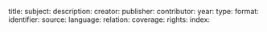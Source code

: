 title:
subject:
description:
creator:
publisher:
contributor:
year:
type:
format:
identifier:
source:
language:
relation:
coverage:
rights:
index: